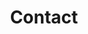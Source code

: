 ---
title: "Contact"
description : "Luciole Lamps - Contact"

office:
  title : "Central Office"
  mobile : "+56 9 8229 1416"
  email : "contacto@materia3d.cl"
  location : "Santiago, Chile"


# opennig hour
opennig_hour:
  title : "Opening Hours"
  day_time:
    - "Monday: 9:00 – 19:00"
    - "Tuesday: 9:00 – 19:00"
    - "Wednesday: 9:00 – 19:00"
    - "Thursday: 9:00 – 19:00"
    - "Friday: 9:00 – 19:00"
    
draft: false
---